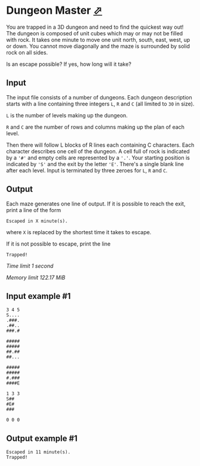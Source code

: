 # Dungeon Master [⬀](https://www.e-olymp.com/en/contests/9208/problems/80034)

You are trapped in a 3D dungeon and need to find the quickest way out! The dungeon is composed of unit cubes which may or may not be filled with rock. It takes one minute to move one unit north, south, east, west, up or down. You cannot move diagonally and the maze is surrounded by solid rock on all sides.

Is an escape possible? If yes, how long will it take?

## Input

The input file consists of a number of dungeons. Each dungeon description starts with a line containing three integers `L`, `R` and `C` (all limited to `30` in size).

`L` is the number of levels making up the dungeon.

`R` and `C` are the number of rows and columns making up the plan of each level.

Then there will follow L blocks of R lines each containing C characters. Each character describes one cell of the dungeon. A cell full of rock is indicated by a `'#'` and empty cells are represented by a `'.'`. Your starting position is indicated by `'S'` and the exit by the letter `'E'`. There's a single blank line after each level. Input is terminated by three zeroes for `L`, `R` and `C`.

## Output

Each maze generates one line of output. If it is possible to reach the exit, print a line of the form

```
Escaped in X minute(s).
```

where `X` is replaced by the shortest time it takes to escape.

If it is not possible to escape, print the line
```
Trapped!
```

_Time limit 1 second_

_Memory limit 122.17 MiB_

## Input example #1
```
3 4 5
S....
.###.
.##..
###.#

#####
#####
##.##
##...

#####
#####
#.###
####E

1 3 3
S##
#E#
###

0 0 0
```

## Output example #1
```
Escaped in 11 minute(s).
Trapped!
```